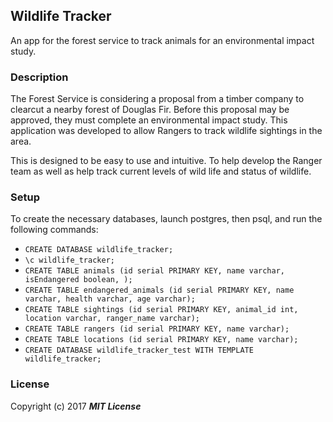 ## Wildlife Tracker

An app for the forest service to track animals for an environmental impact study.

### Description

The Forest Service is considering a proposal from a timber company to clearcut a nearby forest of Douglas Fir. Before this proposal may be approved, they must complete an environmental impact study. This application was developed to allow Rangers to track wildlife sightings in the area.

This is designed to be easy to use and intuitive. To help develop the Ranger team as well as help track current levels of wild life and status of wildlife.

### Setup

To create the necessary databases, launch postgres, then psql, and run the following commands:

* `CREATE DATABASE wildlife_tracker;`
* `\c wildlife_tracker;`
* `CREATE TABLE animals (id serial PRIMARY KEY, name varchar, isEndangered boolean, );`
* `CREATE TABLE endangered_animals (id serial PRIMARY KEY, name varchar, health varchar, age varchar);`
* `CREATE TABLE sightings (id serial PRIMARY KEY, animal_id int, location varchar, ranger_name varchar);`
* `CREATE TABLE rangers (id serial PRIMARY KEY, name varchar);`
* `CREATE TABLE locations (id serial PRIMARY KEY, name varchar);`
* `CREATE DATABASE wildlife_tracker_test WITH TEMPLATE wildlife_tracker;`

### License

Copyright (c) 2017 **_MIT License_**
